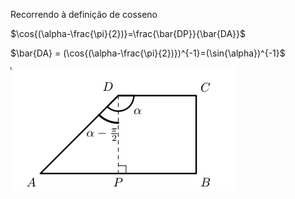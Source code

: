 Recorrendo à definição de cosseno

$\cos{(\alpha-\frac{\pi}{2})}=\frac{\bar{DP}}{\bar{DA}}$

$\bar{DA} = (\cos{(\alpha-\frac{\pi}{2})})^{-1}=(\sin{\alpha})^{-1}$

![Alt text](image-1.png)